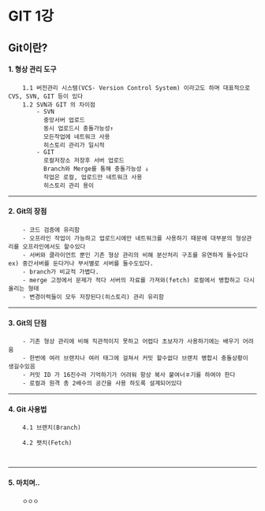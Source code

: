 # GIT 1강 
  ## Git이란?
#### 1. 형상 관리 도구  
```
    1.1 버전관리 시스템(VCS- Version Control System) 이라고도 하며 대표적으로 CVS, SVN, GIT 등이 있다
    1.2 SVN과 GIT 의 차이점
        - SVN
          중앙서버 업로드
          동시 업로드시 충돌가능성↑
          모든작업에 네트워크 사용
          히스토리 관리가 일시적
        - GIT
          로컬저장소 저장후 서버 업로드
          Branch와 Merge를 통해 충돌가능성 ↓
          작업은 로컬, 업로드만 네트워크 사용
          히스토리 관리 용이
```
  ----------------

#### 2. Git의 장점
```
    - 코드 검증에 유리함
    - 오프라인 작업이 가능하고 업로드시에만 네트워크를 사용하기 때문에 대부분의 형상관리를 오프라인에서도 할수있다
    - 서버와 클라이언트 뿐인 기존 형상 관리의 비해 분산처리 구조를 유연하게 둘수있다 ex) 중간서버를 둔다거나 부서별로 서버를 둘수도있다.
    - branch가 비교적 가볍다.
    - merge 고정에서 문제가 적다 서버의 자료를 가져와(fetch) 로컬에서 병합하고 다시 올리는 형태
    - 변경이력들이 모두 저장된다(히스토리) 관리 유리함
```
  ----------------

#### 3. Git의 단점
```
    - 기존 형상 관리에 비해 직관적이지 못하고 어렵다 초보자가 사용하기에는 배우기 어려움
    - 한번에 여러 브랜치나 여러 태그에 걸쳐서 커밋 할수없다 브랜치 병합시 충돌상황이 생길수있음
    - 커밋 ID 가 16진수라 기억하기가 어려워 항상 복사 붙여너ㅎ기를 하여야 한다
    - 로컬과 원격 총 2배수의 공간을 사용 하도록 설계되어있다
```
  ----------------

#### 4. Git 사용법
```
    4.1 브랜치(Branch)

    4.2 팻치(Fetch)

    
```
  ----------------

#### 5. 마치며..
```
    ㅇㅇㅇ  
```
